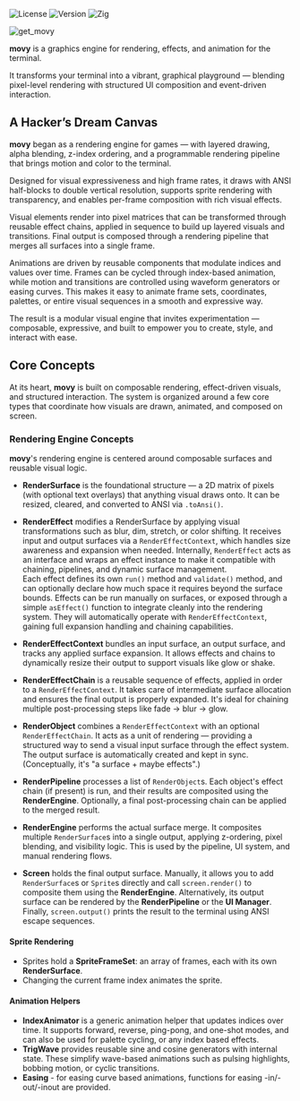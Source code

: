 ![License](https://img.shields.io/badge/License-MIT-85adf2?style=flat)
![Version](https://img.shields.io/badge/Version-0.0.0-85adf2?style=flat)
![Zig](https://img.shields.io/badge/Zig-0.14.0-92eaf2?style=flat)  

![get_movy](https://github.com/user-attachments/assets/2436ed3e-d7e3-4b92-a63a-8b09908ffcf1)

**movy** is a graphics engine for rendering, effects, and animation for the terminal.  

It transforms your terminal into a vibrant, graphical playground — blending pixel-level rendering with structured UI composition and event-driven interaction.

## A Hacker’s Dream Canvas

**movy** began as a rendering engine for games — with layered drawing, alpha blending, z-index ordering, and a programmable rendering pipeline that brings motion and color to the terminal.  

Designed for visual expressiveness and high frame rates, it draws with ANSI half-blocks to double vertical resolution, supports sprite rendering with transparency, and enables per-frame composition with rich visual effects.

Visual elements render into pixel matrices that can be transformed through reusable effect chains, applied in sequence to build up layered visuals and transitions. Final output is composed through a rendering pipeline that merges all surfaces into a single frame.

Animations are driven by reusable components that modulate indices and values over time. Frames can be cycled through index-based animation, while motion and transitions are controlled using waveform generators or easing curves. This makes it easy to animate frame sets, coordinates, palettes, or entire visual sequences in a smooth and expressive way.

The result is a modular visual engine that invites experimentation — composable, expressive, and built to empower you to create, style, and interact with ease.

## Core Concepts

At its heart, **movy** is built on composable rendering, effect-driven visuals, and structured interaction. The system is organized around a few core types that coordinate how visuals are drawn, animated, and composed on screen.

### Rendering Engine Concepts

**movy**'s rendering engine is centered around composable surfaces and reusable visual logic.

- **RenderSurface** is the foundational structure — a 2D matrix of pixels (with optional text overlays) that anything visual draws onto. It can be resized, cleared, and converted to ANSI via `.toAnsi()`.

- **RenderEffect** modifies a RenderSurface by applying visual transformations such as blur, dim, stretch, or color shifting. It receives input and output surfaces via a `RenderEffectContext`, which handles size awareness and expansion when needed. Internally, `RenderEffect` acts as an interface and wraps an effect instance to make it compatible with chaining, pipelines, and dynamic surface management.  
  Each effect defines its own `run()` method and `validate()` method, and can optionally declare how much space it requires beyond the surface bounds. Effects can be run manually on surfaces, or exposed through a simple `asEffect()` function to integrate cleanly into the rendering system. They will automatically operate with `RenderEffectContext`, gaining full expansion handling and chaining capabilities.

- **RenderEffectContext** bundles an input surface, an output surface, and tracks any applied surface expansion. It allows effects and chains to dynamically resize their output to support visuals like glow or shake.

- **RenderEffectChain** is a reusable sequence of effects, applied in order to a `RenderEffectContext`. It takes care of intermediate surface allocation and ensures the final output is properly expanded. It's ideal for chaining multiple post-processing steps like fade → blur → glow.

- **RenderObject** combines a `RenderEffectContext` with an optional `RenderEffectChain`. It acts as a unit of rendering — providing a structured way to send a visual input surface through the effect system. The output surface is automatically created and kept in sync. (Conceptually, it's "a surface + maybe effects".)

- **RenderPipeline** processes a list of `RenderObject`s. Each object's effect chain (if present) is run, and their results are composited using the **RenderEngine**. Optionally, a final post-processing chain can be applied to the merged result.

- **RenderEngine** performs the actual surface merge. It composites multiple `RenderSurface`s into a single output, applying z-ordering, pixel blending, and visibility logic. This is used by the pipeline, UI system, and manual rendering flows.

- **Screen** holds the final output surface. Manually, it allows you to add `RenderSurface`s or `Sprite`s directly and call `screen.render()` to composite them using the **RenderEngine**. Alternatively, its output surface can be rendered by the **RenderPipeline** or the **UI Manager**. Finally, `screen.output()` prints the result to the terminal using ANSI escape sequences.



#### Sprite Rendering

- Sprites hold a **SpriteFrameSet**: an array of frames, each with its own **RenderSurface**.
- Changing the current frame index animates the sprite.

#### Animation Helpers

- **IndexAnimator** is a generic animation helper that updates indices over time. It supports forward, reverse, ping-pong, and one-shot modes, and can also be used for palette cycling, or any index based effects.
- **TrigWave** provides reusable sine and cosine generators with internal state. These simplify wave-based animations such as pulsing highlights, bobbing motion, or cyclic transitions.
- **Easing** - for easing curve based animations, functions for easing -in/-out/-inout are provided.






